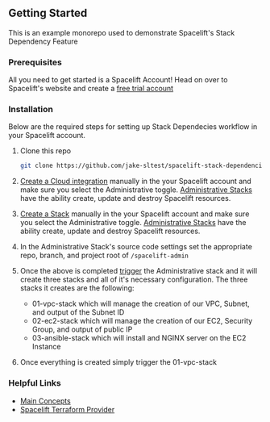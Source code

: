 <!-- GETTING STARTED -->
## Getting Started

This is an example monorepo used to demonstrate Spacelift's Stack Dependency Feature


### Prerequisites

All you need to get started is a Spacelift Account! Head on over to Spacelift's website and create a [free trial account](https://spacelift.io/free-trial)

### Installation

Below are the required steps for setting up Stack Dependecies workflow in your Spacelift account.

1. Clone this repo
   ```sh
   git clone https://github.com/jake-sltest/spacelift-stack-dependencies.git
   ```
2. [Create a Cloud integration](https://docs.spacelift.io/concepts/stack/creating-a-stack#creating-a-stack) manually in the your Spacelift account and make sure you select the Administrative toggle. [Administrative Stacks](https://docs.spacelift.io/concepts/stack/stack-settings#administrative) have the ability create, update and destroy Spacelift resources.

3. [Create a Stack](https://docs.spacelift.io/concepts/stack/creating-a-stack#creating-a-stack) manually in the your Spacelift account and make sure you select the Administrative toggle. [Administrative Stacks](https://docs.spacelift.io/concepts/stack/stack-settings#administrative) have the ability create, update and destroy Spacelift resources.

4. In the Administrative Stack's source code settings set the appropriate repo, branch, and project root of `/spacelift-admin`

5. Once the above is completed [trigger](https://docs.spacelift.io/concepts/run/tracked.html#triggering-manually) the Administrative stack and it will create three stacks and all of it's necessary configuration. The three stacks it creates are the following:
    * 01-vpc-stack which will manage the creation of our VPC, Subnet, and output of the Subnet ID
    * 02-ec2-stack which will manage the creation of our EC2, Security Group, and output of public IP
    * 03-ansible-stack which will install and NGINX server on the EC2 Instance
6. Once everything is created simply trigger the 01-vpc-stack


### Helpful Links
* [Main Concepts](https://docs.spacelift.io/getting-started#introduction-to-main-concepts)
* [Spacelift Terraform Provider](https://registry.terraform.io/providers/spacelift-io/spacelift/latest/docs)